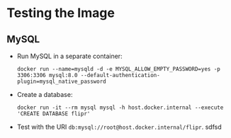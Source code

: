 Testing the Image
=================

MySQL
-----

*   Run MySQL in a separate container:

        docker run --name=mysqld -d -e MYSQL_ALLOW_EMPTY_PASSWORD=yes -p 3306:3306 mysql:8.0 --default-authentication-plugin=mysql_native_password

*   Create a database:

        docker run -it --rm mysql mysql -h host.docker.internal --execute 'CREATE DATABASE flipr'

*   Test with the URI `db:mysql://root@host.docker.internal/flipr`.
sdfsd
